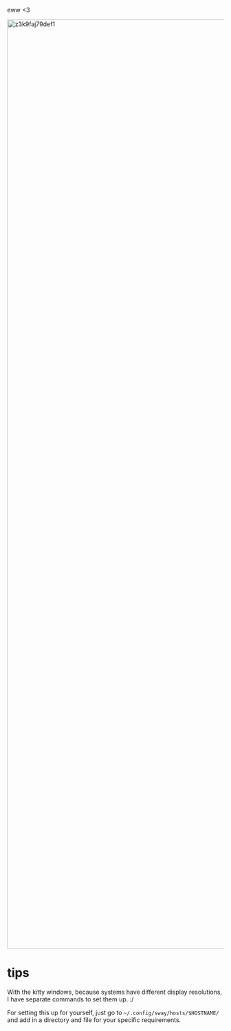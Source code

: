 eww <3

<img width="3832" height="2160" alt="z3k9faj79def1" src="https://github.com/user-attachments/assets/a54041d5-458c-4637-a660-ced61b31f049" />

# tips
With the kitty windows, because systems have different display resolutions, I have separate commands to set them up. :/

For setting this up for yourself, just go to `~/.config/sway/hosts/$HOSTNAME/` and add in a directory and file for your specific requirements.

